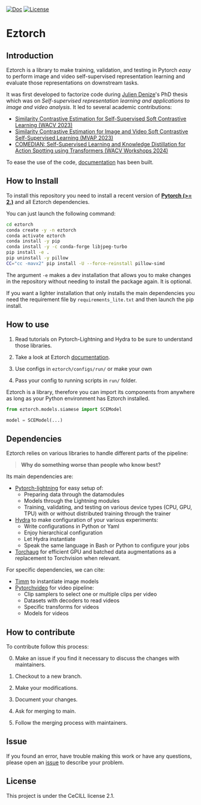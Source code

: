 [![Doc](https://img.shields.io/badge/doc-latest-blue.svg)](https://juliendenize.github.io/eztorch/index.html)
[![License](https://img.shields.io/badge/license-CeCILL--C-green.svg)](LICENSE)

<!-- start intro -->

# Eztorch

## Introduction

Eztorch is a library to make training, validation, and testing in Pytorch *easy* to perform image and video self-supervised representation learning and evaluate those representations on downstream tasks.

It was first developed to factorize code during [Julien Denize](https://juliendenize.github.io/)'s PhD thesis which was on *Self-supervised representation learning and applications to image and video analysis*.
It led to several academic contributions:
<!-- end intro -->

- [Similarity Contrastive Estimation for Self-Supervised Soft Contrastive Learning (WACV 2023)](./docs/source/contributions/sce_wacv.md)
- [Similarity Contrastive Estimation for Image and Video Soft Contrastive Self-Supervised Learning (MVAP 2023)](./docs/source/contributions/sce_mvap.md)
- [COMEDIAN: Self-Supervised Learning and Knowledge Distillation for Action Spotting using Transformers (WACV Workshops 2024)](./docs/source/contributions/comedian.md)

<!-- start readme+ -->

To ease the use of the code, [documentation](https://juliendenize.github.io/eztorch/index.html) has been built.


## How to Install

To install this repository you need to install a recent version of [**Pytorch (>= 2.)**](https://pytorch.org/get-started/locally/) and all Eztorch dependencies.

You can just launch the following command:
```bash
cd eztorch
conda create -y -n eztorch
conda activate eztorch
conda install -y pip
conda install -y -c conda-forge libjpeg-turbo
pip install -e .
pip uninstall -y pillow
CC="cc -mavx2" pip install -U --force-reinstall pillow-simd
```

The argument `-e` makes a dev installation that allows you to make changes in the repository without needing to install the package again. It is optional.

If you want a lighter installation that only installs the main dependencies you need the requirement file by `requirements_lite.txt` and then launch the pip install.

## How to use

1. Read tutorials on Pytorch-Lightning and Hydra to be sure to understand those libraries.

2. Take a look at Eztorch [documentation](https://juliendenize.github.io/eztorch/index.html).

3. Use configs in ``eztorch/configs/run/`` or make your own

4. Pass your config to running scripts in ``run/`` folder.

Eztorch is a library, therefore you can import its components from anywhere as long as your Python environment has Eztorch installed.

```python
from eztorch.models.siamese import SCEModel

model = SCEModel(...)
```

## Dependencies

Eztorch relies on various libraries to handle different parts of the pipeline:
>**Why do something worse than people who know best?**

Its main dependencies are:

- [Pytorch-lightning](https://pytorch-lightning.readthedocs.io/en/stable/) for easy setup of:
   - Preparing data through the datamodules
   - Models through the Lightning modules
   - Training, validating, and testing on various device types (CPU, GPU, TPU) with or without distributed training through the trainer
- [Hydra](https://hydra.cc/) to make configuration of your various experiments:
   - Write configurations in Python or Yaml
   - Enjoy hierarchical configuration
   - Let Hydra instantiate
   - Speak the same language in Bash or Python to configure your jobs
- [Torchaug](https://torchaug.readthedocs.io/en/stable/) for efficient GPU and batched data augmentations as a replacement to Torchvision when relevant.

For specific dependencies, we can cite:

- [Timm](https://github.com/rwightman/pytorch-image-models) to instantiate image models
- [Pytorchvideo](https://pytorchvideo.readthedocs.io/en/stable/) for video pipeline:
   - Clip samplers to select one or multiple clips per video
   - Datasets with decoders to read videos
   - Specific transforms for videos
   - Models for videos

## How to contribute

To contribute follow this process:

0. Make an issue if you find it necessary to discuss the changes with maintainers.

1. Checkout to a new branch.

2. Make your modifications.

3. Document your changes.

4. Ask for merging to main.

5. Follow the merging process with maintainers.

## Issue

If you found an error, have trouble making this work or have any questions, please open an [issue](https://github.com/juliendenize/eztorch/issues) to describe your problem.

## License

This project is under the CeCILL license 2.1.

<!-- end readme+ -->

